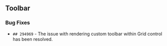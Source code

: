##  Toolbar

###    Bug Fixes

- `## 294969` - The issue with rendering custom toolbar within Grid control has been resolved.
